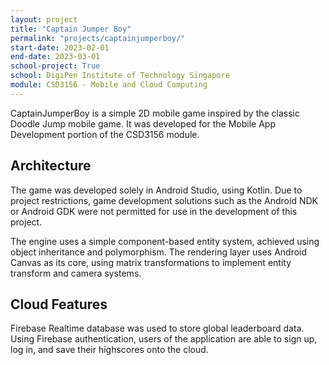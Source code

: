 ```yaml
---
layout: project
title: "Captain Jumper Boy"
permalink: "projects/captainjumperboy/"
start-date: 2023-02-01
end-date: 2023-03-01
school-project: True
school: DigiPen Institute of Technology Singapore
module: CSD3156 - Mobile and Cloud Computing 
---
```


CaptainJumperBoy is a simple 2D mobile game inspired by the classic Doodle Jump mobile game.
It was developed for the Mobile App Development portion of the CSD3156 module.

## Architecture
The game was developed solely in Android Studio, using Kotlin.
Due to project restrictions, game development solutions such as the Android NDK or Android GDK were not permitted for use in the development of this project.<br>

The engine uses a simple component-based entity system, achieved using object inheritance and polymorphism.
The rendering layer uses Android Canvas as its core, using matrix transformations to implement entity transform and camera systems.

## Cloud Features
Firebase Realtime database was used to store global leaderboard data. 
Using Firebase authentication, users of the application are able to sign up, log in, and save their highscores onto the cloud.